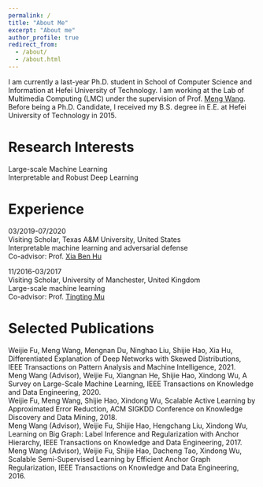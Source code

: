 ```yaml
---
permalink: /
title: "About Me"
excerpt: "About me"
author_profile: true
redirect_from: 
  - /about/
  - /about.html
---
```


I am currently a last-year Ph.D. student in School of Computer Science and Information at Hefei University of Technology. I am working at the Lab of Multimedia Computing (LMC)  under the supervision of Prof. [Meng Wang](https://sites.google.com/view/meng-wang/home). Before being a Ph.D. Candidate, I received my B.S. degree in E.E. at Hefei University of Technology in 2015. 

# Research Interests
Large-scale Machine Learning
<br>Interpretable and Robust Deep Learning


# Experience

03/2019-07/2020 
<br>Visiting Scholar, Texas A&M University, United States 
<br>Interpretable machine learning and adversarial defense
<br>Co-advisor: Prof. [Xia Ben Hu](https://people.engr.tamu.edu/xiahu/index.html)

11/2016-03/2017 
<br>Visiting Scholar, University of Manchester, United Kingdom
<br>Large-scale machine learning
<br>Co-advisor: Prof. [Tingting Mu](https://personalpages.manchester.ac.uk/staff/tingting.mu/Site/About_Me.html)

# Selected Publications
Weijie Fu, Meng Wang, Mengnan Du, Ninghao Liu, Shijie Hao, Xia Hu, Differentiated Explanation of Deep Networks with Skewed Distributions, IEEE Transactions on Pattern Analysis and Machine Intelligence, 2021.
<br>Meng Wang (Advisor), Weijie Fu, Xiangnan He, Shijie Hao, Xindong Wu, A Survey on Large-Scale Machine Learning, IEEE Transactions on Knowledge and Data Engineering, 2020.
<br>Weijie Fu, Meng Wang, Shijie Hao, Xindong Wu, Scalable Active Learning by Approximated Error Reduction, ACM SIGKDD Conference on Knowledge Discovery and Data Mining, 2018.
<br>Meng Wang (Advisor), Weijie Fu, Shijie Hao, Hengchang Liu, Xindong Wu, Learning on Big Graph: Label Inference and Regularization with Anchor Hierarchy, IEEE Transactions on Knowledge and Data Engineering, 2017.
<br>Meng Wang (Advisor), Weijie Fu, Shijie Hao, Dacheng Tao, Xindong Wu, Scalable Semi-Supervised Learning by Efficient Anchor Graph Regularization, IEEE Transactions on Knowledge and Data Engineering, 2016.
